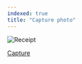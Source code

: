 ```yaml
---
indexed: true
title: "Capture photo"
---
```

<style>
img {
  width: auto;
  max-height: 400px;
  margin-left: auto;
  margin-right: auto;
  display: block;  
}
</style>

![Receipt]({{site.url}}/ocr-experiment/images/receipt.jpg)

<a class="button button--primary button--full-width-on-mobile" href="/ocr-experiment/upload-success.html">Capture</a>

